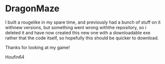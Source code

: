 # DragonMaze
I built a rougelike in my spare time, and previously had a bunch of stuff on it withnew versions, but something went wrong withthe repository, so i deleted it and have now created this new one with  a downloadable exe rather that the code itself, so hopefully this should be quicker to download.  

Thanks for looking at my game!

Houfin64
